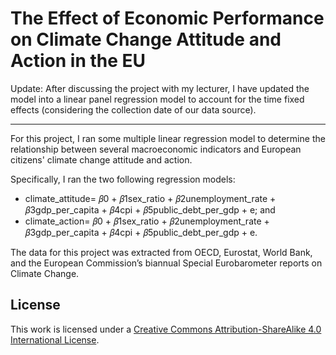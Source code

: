 # The Effect of Economic Performance on Climate Change Attitude and Action in the EU

Update: After discussing the project with my lecturer, I have updated the model into a linear panel regression model to account for the time fixed effects (considering the 
collection date of our data source). 

----

For this project, I ran some multiple linear regression model to determine the relationship between several macroeconomic indicators and European citizens' climate change attitude and action.

Specifically, I ran the two following regression models:
* climate_attitude= 𝛽0 + 𝛽1sex_ratio + 𝛽2unemployment_rate + 𝛽3gdp_per_capita + 𝛽4cpi + 𝛽5public_debt_per_gdp + e; and
* climate_action= 𝛽0 + 𝛽1sex_ratio + 𝛽2unemployment_rate + 𝛽3gdp_per_capita + 𝛽4cpi + 𝛽5public_debt_per_gdp + e.

The data for this project was extracted from OECD, Eurostat, World Bank, and the European Commission’s biannual Special Eurobarometer reports on Climate Change.

## License
This work is licensed under a [Creative Commons Attribution-ShareAlike 4.0
International License](http://creativecommons.org/licenses/by-sa/4.0/). 
